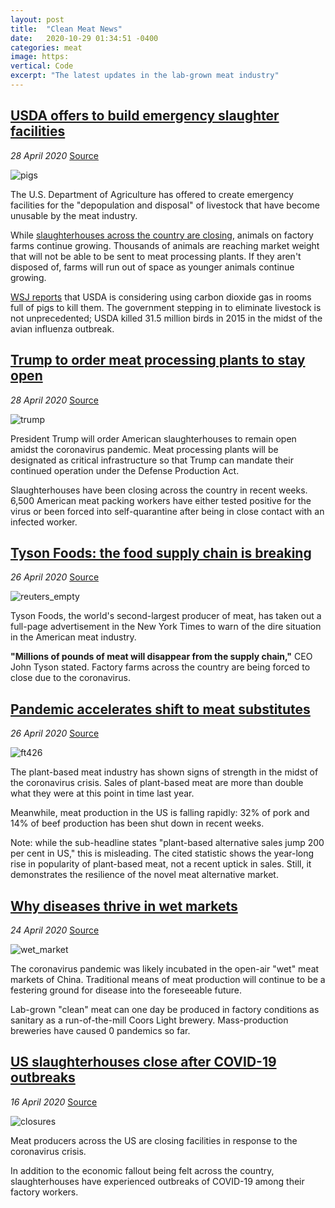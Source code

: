 ```yaml
---
layout: post
title:  "Clean Meat News"
date:   2020-10-29 01:34:51 -0400
categories: meat
image: https:
vertical: Code
excerpt: "The latest updates in the lab-grown meat industry"
---
```


## **[USDA offers to build emergency slaughter facilities](https://cleanmeat.news/posts/2020/apr/6)**

*28 April 2020* [Source](https://www.desmoinesregister.com/story/money/agriculture/2020/04/25/coronavirus-pork-producers-loss-of-processors-usda-depopulate-herds/3026312001/)

![pigs](https://cdn-a.william-reed.com/var/wrbm_gb_food_pharma/storage/images/publications/food-beverage-nutrition/globalmeatnews.com/headlines/livestock/china-processors-create-giant-pig-farm/7983788-1-eng-GB/China-processors-create-giant-pig-farm_wrbm_large.jpg)

The U.S. Department of Agriculture has offered to create emergency facilities for the "depopulation and disposal" of livestock that have become unusable by the meat industry.

While [slaughterhouses across the country are closing](https://cleanmeat.news/posts/2020/apr/1), animals on factory farms continue growing. Thousands of animals are reaching market weight that will not be able to be sent to meat processing plants. If they aren't disposed of, farms will run out of space as younger animals continue growing.

[WSJ reports](https://www.wsj.com/articles/pork-industry-usda-discuss-euthanizing-hogs-after-coronavirus-closes-plants-11588015611) that USDA is considering using carbon dioxide gas in rooms full of pigs to kill them. The government stepping in to eliminate livestock is not unprecedented; USDA killed 31.5 million birds in 2015 in the midst of the avian influenza outbreak.


## **[Trump to order meat processing plants to stay open](https://cleanmeat.news/posts/2020/apr/5)**

*28 April 2020* [Source](https://finance.yahoo.com/news/trump-order-u-meat-plants-170041467.html)

![trump](https://www.washingtonpost.com/resizer/fwyro5vwNqCaPzTz5NbX9Xs_oPw=/1440x0/smart/arc-anglerfish-washpost-prod-washpost.s3.amazonaws.com/public/YH3N7D6OYA2FZIHAGYEWU56OSU.jpg)

President Trump will order American slaughterhouses to remain open amidst the coronavirus pandemic. Meat processing plants will be designated as critical infrastructure so that Trump can mandate their continued operation under the Defense Production Act.

Slaughterhouses have been closing across the country in recent weeks. 6,500 American meat packing workers have either tested positive for the virus or been forced into self-quarantine after being in close contact with an infected worker.

## **[Tyson Foods: the food supply chain is breaking](https://cleanmeat.news/posts/2020/apr/4)**

*26 April 2020* [Source](https://twitter.com/AnaSwanson/status/1254416173854228489)

![reuters_empty](https://img.thedailybeast.com/image/upload/c_crop,d_placeholder_euli9k,h_2268,w_4032,x_0,y_0/dpr_1.5/c_limit,w_608/fl_lossy,q_auto/v1587940033/2020-03-19T191517Z_500544701_RC27NF9NRCAW_RTRMADP_3_HEALTH-CORONAVIRUS-USA-TYSON-FOODS_ele2tt)

Tyson Foods, the world's second-largest producer of meat, has taken out a full-page advertisement in the New York Times to warn of the dire situation in the American meat industry.

**"Millions of pounds of meat will disappear from the supply chain,"** CEO John Tyson stated. Factory farms across the country are being forced to close due to the coronavirus.

## **[Pandemic accelerates shift to meat substitutes](https://cleanmeat.news/posts/2020/apr/3)**

*26 April 2020* [Source](https://www.ft.com/content/0127984a-6def-4040-9bca-002b6ffd4e0a)

![ft426](https://www.ft.com/__origami/service/image/v2/images/raw/https%3A%2F%2Fd1e00ek4ebabms.cloudfront.net%2Fproduction%2F90c19457-3af0-4e54-aae9-2cac281c7b3a.jpg?fit=scale-down&source=next&width=700)

The plant-based meat industry has shown signs of strength in the midst of the coronavirus crisis. Sales of plant-based meat are more than double what they were at this point in time last year.

Meanwhile, meat production in the US is falling rapidly: 32% of pork and 14% of beef production has been shut down in recent weeks.

Note: while the sub-headline states "plant-based alternative sales jump 200 per cent in US," this is misleading. The cited statistic shows the year-long rise in popularity of plant-based meat, not a recent uptick in sales. Still, it demonstrates the resilience of the novel meat alternative market.

## **[Why diseases thrive in wet markets](https://cleanmeat.news/posts/2020/apr/2)**

*24 April 2020* [Source](https://www.themorningbulletin.com.au/news/why-diseases-thrive-in-wet-markets/3998069/)

![wet_market](https://media.apnarm.net.au/media/images/2020/04/19/v3imagesbinb672536bb9f573c2b7740c5f4f899de6-jxxsmhqxq3tghrtz6u2_ct1880x930.jpg)

The coronavirus pandemic was likely incubated in the open-air "wet" meat markets of China. Traditional means of meat production will continue to be a festering ground for disease into the foreseeable future.

Lab-grown "clean" meat can one day be produced in factory conditions as sanitary as a run-of-the-mill Coors Light brewery. Mass-production breweries have caused 0 pandemics so far.

## **[US slaughterhouses close after COVID-19 outbreaks](https://cleanmeat.news/posts/2020/apr/1)**

*16 April 2020* [Source](https://www.ft.com/content/9e3f906f-7db0-4027-974f-bf7393d60068)

![closures](https://s.yimg.com/ny/api/res/1.2/sTxLxzUYaKKWg0cIxn0Asg--~A/YXBwaWQ9aGlnaGxhbmRlcjtzbT0xO3c9MTI4MDtoPTk2MA--/https://media.zenfs.com/en/bloomberg_markets_842/121cfc3ab4bb1fb51b13c2643630384b)

Meat producers across the US are closing facilities in response to the coronavirus crisis.

In addition to the economic fallout being felt across the country, slaughterhouses have experienced outbreaks of COVID-19 among their factory workers.
